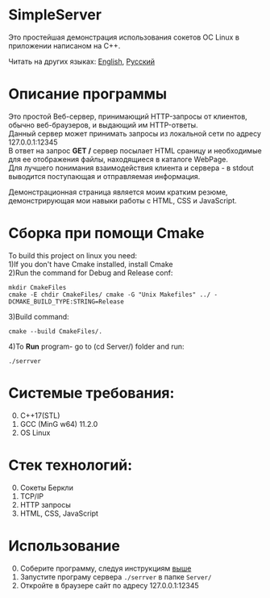 # SimpleServer
Это простейшая демонстрация использования сокетов ОС Linux в приложении написаном на С++.

Читать на других языках: [English](README.md), [Русский](README.Russian.md)

# Описание программы
Это простой Веб-сервер, принимающий HTTP-запросы от клиентов, обычно веб-браузеров, и выдающий им HTTP-ответы.<br>
Данный сервер может принимать запросы из локальной сети по адресу 127.0.0.1:12345<br>
В ответ на запрос **GET /** сервер посылает HTML сраницу и необходимые для ее отображения файлы, находящиеся в каталоге WebPage.<br>
Для лучшего понимания взаимодействия клиента и сервера - в stdout выводится поступающая и отправляемая информация.<br>

Демонстрационная страница является моим кратким резюме, демонстрирующая мои навыки работы с HTML, CSS и JavaScript.

# Сборка при помощи Cmake
To build this project on linux you need:<br>
1)If you don't have Cmake installed, install Cmake<br>
2)Run the command for Debug and Release conf:<br>

```
mkdir CmakeFiles
cmake -E chdir CmakeFiles/ cmake -G "Unix Makefiles" ../ -DCMAKE_BUILD_TYPE:STRING=Release
```
3)Build command:<br>

```
cmake --build CmakeFiles/.
```
4)To **Run** program- go to (cd Server/) folder and run:<br>

```
./serrver
```

# Системые требования:
  0. C++17(STL)<br>
  1. GCC (MinG w64) 11.2.0 <br>
  2. OS Linux <br>

# Стек технологий:
  0. Сокеты Беркли<br>
  1. TCP/IP
  2. HTTP запросы
  3. HTML, CSS, JavaScript 

# Использование
  0. Соберите программу, следуя инструкциям [выше](#сборка-при-помощи-cmake)
  1. Запустите програму сервера `./serrver` в папке `Server/`
  2. Откройте в браузере сайт по адресу 127.0.0.1:12345
  


